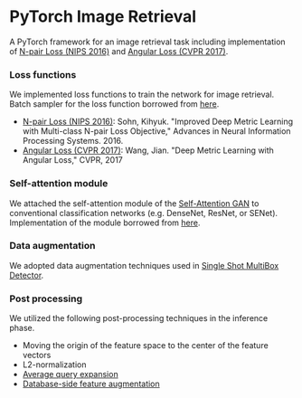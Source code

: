# PyTorch Image Retrieval  
A PyTorch framework for an image retrieval task including implementation of [N-pair Loss (NIPS 2016)](http://papers.nips.cc/paper/6199-improved-deep-metric-learning-with-multi-class-n-pair-loss-objective) and [Angular Loss (CVPR 2017)](https://arxiv.org/pdf/1708.01682.pdf).

### Loss functions
We implemented loss functions to train the network for image retrieval.  
Batch sampler for the loss function borrowed from [here](https://github.com/adambielski/siamese-triplet).
- [N-pair Loss (NIPS 2016)](http://papers.nips.cc/paper/6199-improved-deep-metric-learning-with-multi-class-n-pair-loss-objective): Sohn, Kihyuk. "Improved Deep Metric Learning with Multi-class N-pair Loss Objective," Advances in Neural Information
    Processing Systems. 2016.
- [Angular Loss (CVPR 2017)](https://arxiv.org/pdf/1708.01682.pdf): Wang, Jian. "Deep Metric Learning with Angular Loss," CVPR, 2017

### Self-attention module
We attached the self-attention module of the [Self-Attention GAN](https://arxiv.org/abs/1805.08318) to conventional classification networks (e.g. DenseNet, ResNet, or SENet).  
Implementation of the module borrowed from [here](https://github.com/heykeetae/Self-Attention-GAN).

### Data augmentation
We adopted data augmentation techniques used in [Single Shot MultiBox Detector](https://arxiv.org/abs/1512.02325).

### Post processing
We utilized the following post-processing techniques in the inference phase.
- Moving the origin of the feature space to the center of the feature vectors
- L2-normalization
- [Average query expansion](https://www.robots.ox.ac.uk/~vgg/publications/papers/chum07b.pdf)
- [Database-side feature augmentation](https://arxiv.org/pdf/1610.07940.pdf)

